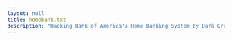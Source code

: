 ```yaml
---
layout: null
title: homebank.txt
description: "Hacking Bank of America's Home Banking System by Dark Creaper of PHIRM"
---
```

